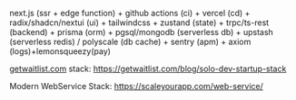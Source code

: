 next.js (ssr + edge function) + github actions (ci) + vercel (cd) + radix/shadcn/nextui (ui) + tailwindcss + zustand (state) + trpc/ts-rest (backend) + prisma (orm) + pgsql/mongodb (serverless db) + upstash (serverless redis) / polyscale (db cache) + sentry (apm) + axiom (logs)+lemonsqueezy(pay)

[getwaitlist.com](https://getwaitlist.com/) stack: https://getwaitlist.com/blog/solo-dev-startup-stack

Modern WebService Stack: https://scaleyourapp.com/web-service/